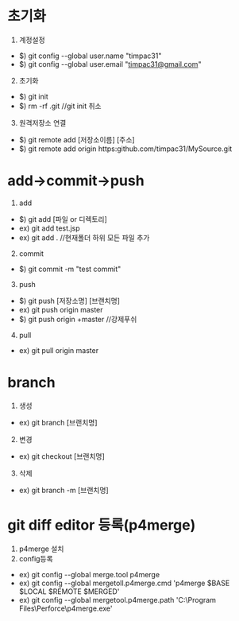# 초기화
1. 계정설정
+ $) git config --global user.name "timpac31"
+ $) git config --global user.email "timpac31@gmail.com"

2. 초기화
+ $) git init
+ $) rm -rf .git   //git init 취소

3. 원격저장소 연결
+ $) git remote add [저장소이름] [주소]
+ $) git remote add origin https:github.com/timpac31/MySource.git

# add->commit->push
1. add
+ $) git add [파일 or 디렉토리]
+ ex) git add test.jsp	
+ ex) git add .  			//현재폴더 하위 모든 파일 추가

2. commit
+ $) git commit -m "test commit"

3. push
+ $) git push [저장소명] [브랜치명]
+ ex) git push origin master  
+ $) git push origin +master   //강제푸쉬	      

4. pull
+ ex) git pull origin master

# branch
1. 생성
+ ex) git branch [브랜치명]
2. 변경
+ ex) git checkout [브랜치명]
3. 삭제
+ ex) git branch -m [브랜치명]

# git diff editor 등록(p4merge)
1. p4merge 설치
2. config등록
+ ex) git config --global merge.tool p4merge
+ ex) git config --global mergetoll.p4merge.cmd 'p4merge $BASE $LOCAL $REMOTE $MERGED'
+ ex) git config --global mergetool.p4merge.path 'C:\Program Files\Perforce\p4merge.exe'
